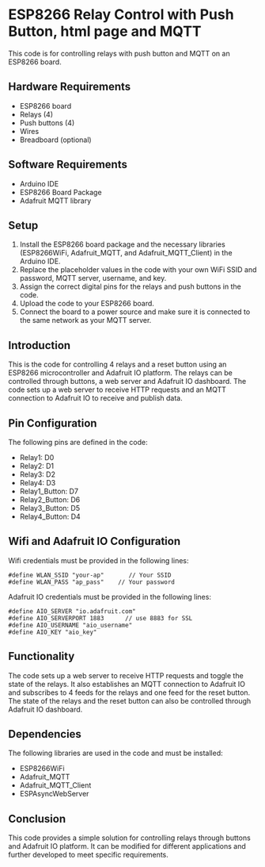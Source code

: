# ESP8266 Relay Control with Push Button, html page and MQTT

This code is for controlling relays with push button and MQTT on an ESP8266 board.

## Hardware Requirements
- ESP8266 board
- Relays (4)
- Push buttons (4)
- Wires
- Breadboard (optional)

## Software Requirements
- Arduino IDE
- ESP8266 Board Package
- Adafruit MQTT library

## Setup
1. Install the ESP8266 board package and the necessary libraries (ESP8266WiFi, Adafruit_MQTT, and Adafruit_MQTT_Client) in the Arduino IDE.
2. Replace the placeholder values in the code with your own WiFi SSID and password, MQTT server, username, and key.
3. Assign the correct digital pins for the relays and push buttons in the code.
4. Upload the code to your ESP8266 board.
5. Connect the board to a power source and make sure it is connected to the same network as your MQTT server.

## Introduction
This is the code for controlling 4 relays and a reset button using an ESP8266 microcontroller and Adafruit IO platform. The relays can be controlled through buttons, a web server and Adafruit IO dashboard. The code sets up a web server to receive HTTP requests and an MQTT connection to Adafruit IO to receive and publish data.

## Pin Configuration
The following pins are defined in the code:

 - Relay1: D0
 - Relay2: D1
 - Relay3: D2
 - Relay4: D3
 - Relay1_Button: D7
 - Relay2_Button: D6
 - Relay3_Button: D5
 - Relay4_Button: D4

## Wifi and Adafruit IO Configuration
Wifi credentials must be provided in the following lines:
```
#define WLAN_SSID "your-ap"       // Your SSID
#define WLAN_PASS "ap_pass"    // Your password
```
Adafruit IO credentials must be provided in the following lines:
```
#define AIO_SERVER "io.adafruit.com"
#define AIO_SERVERPORT 1883      // use 8883 for SSL
#define AIO_USERNAME "aio_username"
#define AIO_KEY "aio_key"
```

## Functionality
The code sets up a web server to receive HTTP requests and toggle the state of the relays. It also establishes an MQTT connection to Adafruit IO and subscribes to 4 feeds for the relays and one feed for the reset button. The state of the relays and the reset button can also be controlled through Adafruit IO dashboard.

## Dependencies
The following libraries are used in the code and must be installed:

- ESP8266WiFi
- Adafruit_MQTT
- Adafruit_MQTT_Client
- ESPAsyncWebServer

## Conclusion
This code provides a simple solution for controlling relays through buttons and Adafruit IO platform. It can be modified for different applications and further developed to meet specific requirements.
